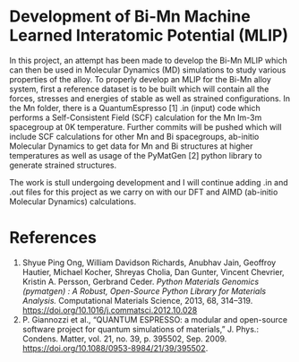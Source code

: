 # Development of Bi-Mn Machine Learned Interatomic Potential (MLIP)

In this project, an attempt has been made to develop the Bi-Mn MLIP which can then be used in Molecular Dynamics (MD) simulations to study various properties of the alloy. 
To properly develop an MLIP for the Bi-Mn alloy system, first a reference dataset is to be built which will contain all the forces, stresses and energies of stable as well as strained configurations.
In the Mn folder, there is a QuantumEspresso [1] .in (input) code which performs a Self-Consistent Field (SCF) calculation for the Mn Im-3m spacegroup at 0K temperature. Further commits will be pushed which will include SCF calculations for other Mn and Bi spacegroups, ab-initio Molecular Dynamics to get data for Mn and Bi structures at higher temperatures as well as usage of the PyMatGen [2] python library to generate strained structures.

The work is stull undergoing development and I will continue adding .in and .out files for this project as we carry on with our DFT and AIMD (ab-initio Molecular Dynamics) calculations.

# References
1. Shyue Ping Ong, William Davidson Richards, Anubhav Jain, Geoffroy Hautier, Michael Kocher, Shreyas Cholia, Dan Gunter, Vincent Chevrier, Kristin A. Persson, Gerbrand Ceder. *Python Materials Genomics (pymatgen) : A Robust, Open-Source Python Library for Materials Analysis.* Computational Materials Science, 2013, 68, 314–319. https://doi.org/10.1016/j.commatsci.2012.10.028
2. P. Giannozzi et al., “QUANTUM ESPRESSO: a modular and open-source software project for quantum simulations of materials,” J. Phys.: Condens. Matter, vol. 21, no. 39, p. 395502, Sep. 2009. https://doi.org/10.1088/0953-8984/21/39/395502.
